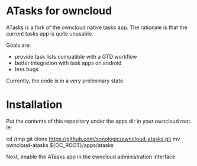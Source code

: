 ATasks for owncloud
===================

ATasks is a fork of the owncloud native tasks app. The rationale is that 
the current tasks app is quite unusable.

Goals are:
- provide task lists compatible with a GTD workflow
- better integration with task apps on android
- less bugs

Currently, the code is in a very preliminary state.

Installation
============

Put the contents of this repository under the apps dir in your owncloud
root. Ie:

cd /tmp
git clone https://github.com/sonologic/owncloud-atasks.git
mv owncloud-atasks ${OC_ROOT}/apps/atasks

Next, enable the ATasks app in the owncloud administration interface.

